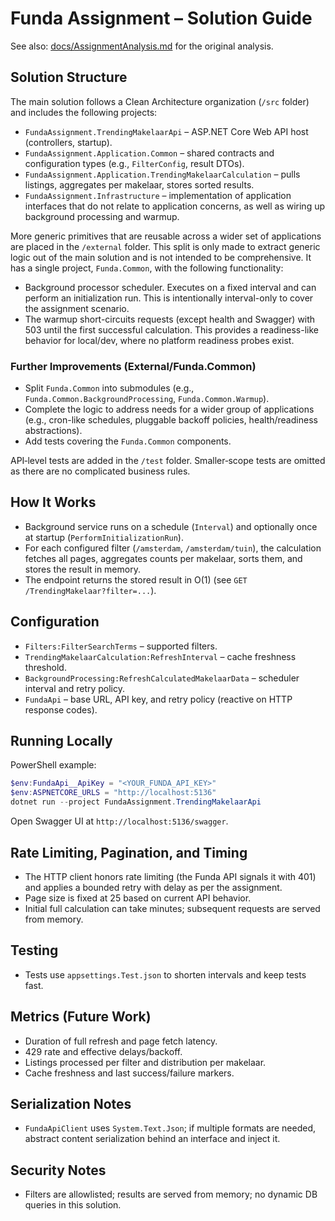 # Funda Assignment – Solution Guide

See also: [docs/AssignmentAnalysis.md](docs/AssignmentAnalysis.md) for the original analysis.

## Solution Structure
The main solution follows a Clean Architecture organization (`/src` folder) and includes the following projects:
- `FundaAssignment.TrendingMakelaarApi` – ASP.NET Core Web API host (controllers, startup).
- `FundaAssignment.Application.Common` – shared contracts and configuration types (e.g., `FilterConfig`, result DTOs).
- `FundaAssignment.Application.TrendingMakelaarCalculation` – pulls listings, aggregates per makelaar, stores sorted results.
- `FundaAssignment.Infrastructure` – implementation of application interfaces that do not relate to application concerns, as well as wiring up background processing and warmup.

More generic primitives that are reusable across a wider set of applications are placed in the `/external` folder.
This split is only made to extract generic logic out of the main solution and is not intended to be comprehensive.
It has a single project, `Funda.Common`, with the following functionality:
- Background processor scheduler. Executes on a fixed interval and can perform an initialization run. This is intentionally interval-only to cover the assignment scenario.
- The warmup short-circuits requests (except health and Swagger) with 503 until the first successful calculation. This provides a readiness-like behavior for local/dev, where no platform readiness probes exist.

### Further Improvements (External/Funda.Common)
- Split `Funda.Common` into submodules (e.g., `Funda.Common.BackgroundProcessing`, `Funda.Common.Warmup`).
- Complete the logic to address needs for a wider group of applications (e.g., cron-like schedules, pluggable backoff policies, health/readiness abstractions).
- Add tests covering the `Funda.Common` components.

API‑level tests are added in the `/test` folder. Smaller‑scope tests are omitted as there are no complicated business rules.

## How It Works
- Background service runs on a schedule (`Interval`) and optionally once at startup (`PerformInitializationRun`).
- For each configured filter (`/amsterdam`, `/amsterdam/tuin`), the calculation fetches all pages, aggregates counts per makelaar, sorts them, and stores the result in memory.
- The endpoint returns the stored result in O(1) (see `GET /TrendingMakelaar?filter=...`).

## Configuration
- `Filters:FilterSearchTerms` – supported filters.
- `TrendingMakelaarCalculation:RefreshInterval` – cache freshness threshold.
- `BackgroundProcessing:RefreshCalculatedMakelaarData` – scheduler interval and retry policy.
- `FundaApi` – base URL, API key, and retry policy (reactive on HTTP response codes).

## Running Locally
PowerShell example:

```powershell
$env:FundaApi__ApiKey = "<YOUR_FUNDA_API_KEY>"
$env:ASPNETCORE_URLS = "http://localhost:5136"
dotnet run --project FundaAssignment.TrendingMakelaarApi
```

Open Swagger UI at `http://localhost:5136/swagger`.

## Rate Limiting, Pagination, and Timing
- The HTTP client honors rate limiting (the Funda API signals it with 401) and applies a bounded retry with delay as per the assignment.
- Page size is fixed at 25 based on current API behavior.
- Initial full calculation can take minutes; subsequent requests are served from memory.

## Testing
- Tests use `appsettings.Test.json` to shorten intervals and keep tests fast.

## Metrics (Future Work)
- Duration of full refresh and page fetch latency.
- 429 rate and effective delays/backoff.
- Listings processed per filter and distribution per makelaar.
- Cache freshness and last success/failure markers.

## Serialization Notes
- `FundaApiClient` uses `System.Text.Json`; if multiple formats are needed, abstract content serialization behind an interface and inject it.

## Security Notes
- Filters are allowlisted; results are served from memory; no dynamic DB queries in this solution.

